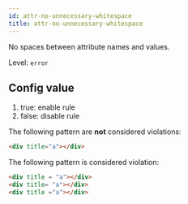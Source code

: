 ```yaml
---
id: attr-no-unnecessary-whitespace
title: attr-no-unnecessary-whitespace
---
```


No spaces between attribute names and values.

Level: `error`

## Config value

1. true: enable rule
2. false: disable rule

The following pattern are **not** considered violations:

<!-- prettier-ignore -->
```html
<div title="a"></div>
```

The following pattern is considered violation:

<!-- prettier-ignore -->
```html
<div title = "a"></div>
<div title= "a"></div>
<div title ="a"></div>
```
